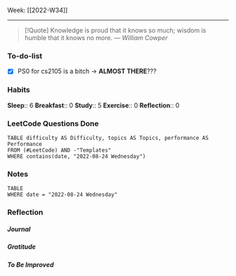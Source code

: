 Week: [[2022-W34]]
- - -
>[!Quote]
> Knowledge is proud that it knows so much; wisdom is humble that it knows no more.
> — <cite>William Cowper</cite>
### To-do-list
- [x] PS0 for cs2105 is a bitch → **ALMOST THERE**???


### Habits
**Sleep**:: 6
**Breakfast**:: 0
**Study**:: 5
**Exercise**:: 0
**Reflection**:: 0

### LeetCode Questions Done
```dataview
TABLE difficulty AS Difficulty, topics AS Topics, performance AS Performance
FROM (#LeetCode) AND -"Templates"
WHERE contains(date, "2022-08-24 Wednesday") 
```

### Notes
```dataview
TABLE
WHERE date = "2022-08-24 Wednesday"
```

### Reflection
##### Journal
##### Gratitude
##### To Be Improved
